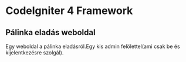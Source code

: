 # CodeIgniter 4 Framework

## Pálinka eladás weboldal

Egy weboldal a pálinka eladásról.Egy kis admin felölettel(ami csak be és kijelentkezésre szolgál).